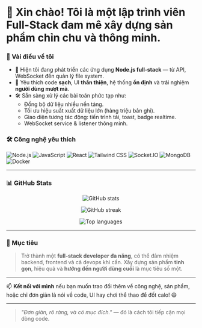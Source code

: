 # 👋 Xin chào! Tôi là một lập trình viên Full-Stack đam mê xây dựng sản phẩm chỉn chu và thông minh.

### 🔧 Vài điều về tôi

- 🔭 Hiện tôi đang phát triển các ứng dụng **Node.js full-stack** — từ API, WebSocket đến quản lý file system.
- 💎 Yêu thích code **sạch**, UI **thân thiện**, hệ thống **ổn định** và trải nghiệm **người dùng mượt mà**.
- 🛠️ Sẵn sàng xử lý các bài toán phức tạp như:
  - Đồng bộ dữ liệu nhiều nền tảng.
  - Tối ưu hiệu suất xuất dữ liệu lớn (hàng triệu bản ghi).
  - Giao diện tương tác động: tiến trình tải, toast, badge realtime.
  - WebSocket service & listener thông minh.

### 🛠️ Công nghệ yêu thích

![Node.js](https://img.shields.io/badge/Node.js-339933?style=for-the-badge&logo=node.js&logoColor=white)
![JavaScript](https://img.shields.io/badge/JavaScript-F7DF1E?style=for-the-badge&logo=javascript&logoColor=black)
![React](https://img.shields.io/badge/React-20232A?style=for-the-badge&logo=react&logoColor=61DAFB)
![Tailwind CSS](https://img.shields.io/badge/TailwindCSS-38B2AC?style=for-the-badge&logo=tailwind-css&logoColor=white)
![Socket.IO](https://img.shields.io/badge/Socket.IO-black?style=for-the-badge&logo=socket.io&logoColor=white)
![MongoDB](https://img.shields.io/badge/MongoDB-47A248?style=for-the-badge&logo=mongodb&logoColor=white)
![Docker](https://img.shields.io/badge/Docker-2496ED?style=for-the-badge&logo=docker&logoColor=white)

---

### 📊 GitHub Stats

<p align="center">
  <img src="https://github-readme-stats.vercel.app/api?username=nguyenhaitan240702&show_icons=true&theme=radical&count_private=true" alt="GitHub stats" />
</p>

<p align="center">
  <img src="https://github-readme-streak-stats.herokuapp.com/?user=nguyenhaitan240702&theme=radical" alt="GitHub streak" />
</p>

<p align="center">
  <img src="https://github-readme-stats.vercel.app/api/top-langs/?username=nguyenhaitan240702&layout=compact&theme=radical" alt="Top languages" />
</p>

<!--START_SECTION:waka-->
<!--END_SECTION:waka-->

---

### 🎯 Mục tiêu

> Trở thành một **full-stack developer đa năng**, có thể đảm nhiệm backend, frontend và cả devops khi cần. Xây dựng sản phẩm **tinh gọn**, hiệu quả và **hướng đến người dùng cuối** là mục tiêu số một.

---

📫 **Kết nối với mình** nếu bạn muốn trao đổi thêm về công nghệ, sản phẩm, hoặc chỉ đơn giản là nói về code, UI hay chơi thể thao để đốt calo! 😄

---

> _"Đơn giản, rõ ràng, và có mục đích."_ — đó là cách tôi tiếp cận mọi dòng code.

